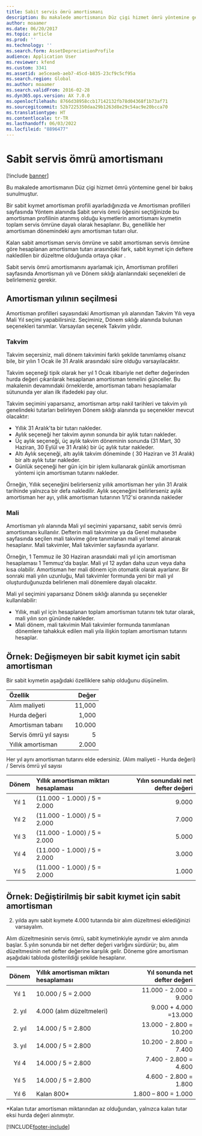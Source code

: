 ```yaml
---
title: Sabit servis ömrü amortismanı
description: Bu makalede amortismanın Düz çigi hizmet ömrü yöntemine genel bir bakış sunulmuştur.
author: moaamer
ms.date: 06/20/2017
ms.topic: article
ms.prod: ''
ms.technology: ''
ms.search.form: AssetDepreciationProfile
audience: Application User
ms.reviewer: kfend
ms.custom: 3341
ms.assetid: ae5ceaeb-aeb7-45cd-b835-23cf9c5cf95a
ms.search.region: Global
ms.author: moaamer
ms.search.validFrom: 2016-02-28
ms.dyn365.ops.version: AX 7.0.0
ms.openlocfilehash: 8766d38958ccb17142132fb78d04368f1b73af71
ms.sourcegitcommit: 52b7225350daa29b1263d8e29c54ac9e20bcca70
ms.translationtype: HT
ms.contentlocale: tr-TR
ms.lasthandoff: 06/03/2022
ms.locfileid: "8896477"
---
```

# <a name="straight-line-service-life-depreciation"></a>Sabit servis ömrü amortismanı

[!include [banner](../includes/banner.md)]

Bu makalede amortismanın Düz çigi hizmet ömrü yöntemine genel bir bakış sunulmuştur.

Bir sabit kıymet amortisman profili ayarladığınızda ve Amortisman profilleri sayfasında Yöntem alanında Sabit servis ömrü öğesini seçtiğinizde bu amortisman profilinin atanmış olduğu kıymetlerin amortismanı kıymetin toplam servis ömrüne dayalı olarak hesaplanır. Bu, genellikle her amortisman dönemindeki aynı amortisman tutarı olur. 

Kalan sabit amortisman servis ömrüne ve sabit amortisman servis ömrüne göre hesaplanan amortisman tutarı arasındaki fark, sabit kıymet için deftere nakledilen bir düzeltme olduğunda ortaya çıkar . 

Sabit servis ömrü amortismanını ayarlamak için, Amortisman profilleri sayfasında Amortisman yılı ve Dönem sıklığı alanlarındaki seçenekleri de belirlemeniz gerekir.

## <a name="select-a-depreciation-year"></a>Amortisman yılının seçilmesi
Amortisman profilleri sayasındaki Amortisman yılı alanından Takvim Yılı veya Mali Yıl seçimi yapabilirsiniz. Seçiminiz, Dönem sıklığı alanında bulunan seçenekleri tanımlar. Varsayılan seçenek Takvim yılıdır.

### <a name="calendar"></a>Takvim

Takvim seçersiniz, mali dönem takvimini farklı şekilde tanımlamış olsanız bile, bir yılın 1 Ocak ile 31 Aralık arasındaki süre olduğu varsayılacaktır. 

Takvim seçeneği tipik olarak her yıl 1 Ocak itibariyle net defter değerinden hurda değeri çıkarılarak hesaplanan amortisman temelini günceller. Bu makalenin devamındaki örneklerde, amortisman tabanı hesaplamalar sütununda yer alan ilk ifadedeki pay olur. 

Takvim seçimini yaparsanız, amortisman artışı nakil tarihleri ve takvim yılı genelindeki tutarları belirleyen Dönem sıklığı alanında şu seçenekler mevcut olacaktır:
- Yıllık 31 Aralık'ta bir tutarı nakleder.
- Aylık seçeneği her takvim ayının sonunda bir aylık tutarı nakleder.
- Üç aylık seçeneği, üç aylık takvim döneminin sonunda (31 Mart, 30 Haziran, 30 Eylül ve 31 Aralık) bir üç aylık tutar nakleder.
- Altı Aylık seçeneği, altı aylık takvim döneminde ( 30 Haziran ve 31 Aralık) bir altı aylık tutar nakleder.
- Günlük seçeneği her gün için bir işlem kullanarak günlük amortisman yöntemi için amortisman tutarını nakleder.

Örneğin, Yıllık seçeneğini belirlerseniz yıllık amortisman her yılın 31 Aralık tarihinde yalnızca bir defa nakledilir. Aylık seçeneğini belirlerseniz aylık amortisman her ayı, yıllık amortisman tutarının 1/12'si oranında nakleder

### <a name="fiscal"></a>Mali

Amortisman yılı alanında Mali yıl seçimini yaparsanız, sabit servis ömrü amortismanı kullanılır. Defterin mali takvimine ya da Genel muhasebe sayfasında seçilen mali takvime göre tanımlanan mali yıl temel alınarak hesaplanır. Mali takvimler, Mali takvimler sayfasında ayarlanır.

Örneğin, 1 Temmuz ile 30 Haziran arasındaki mali yıl için amortisman hesaplaması 1 Temmuz'da başlar. Mali yıl 12 aydan daha uzun veya daha kısa olabilir. Amortisman her mali dönem için otomatik olarak ayarlanır. Bir sonraki mali yılın uzunluğu, Mali takvimler formunda yeni bir mali yıl oluşturduğunuzda belirlenen mali dönemlere dayalı olacaktır. 

Mali yıl seçimini yaparsanız Dönem sıklığı alanında şu seçenekler kullanılabilir:
- Yıllık, mali yıl için hesaplanan toplam amortisman tutarını tek tutar olarak, mali yılın son gününde nakleder.
- Mali dönem, mali takvimin Mali takvimler formunda tanımlanan dönemlere tahakkuk edilen mali yıla ilişkin toplam amortisman tutarını hesaplar.

## <a name="example-straight-line-depreciation-of-an-unchanged-fixed-asset"></a>Örnek: Değişmeyen bir sabit kıymet için sabit amortisman
Bir sabit kıymetin aşağıdaki özelliklere sahip olduğunu düşünelim.

| Özellik      | Değer  |
|:---------------------|--------:|
| Alım maliyeti    | 11,000 |
| Hurda değeri       | 1,000  |
| Amortisman tabanı   | 10.000 |
| Servis ömrü yıl sayısı  | 5      |
| Yıllık amortisman | 2.000  |

Her yıl aynı amortisman tutarını elde edersiniz. (Alım maliyeti - Hurda değeri) / Servis ömrü yıl sayısı

| Dönem | Yıllık amortisman miktarı hesaplaması | Yılın sonundaki net defter değeri |
|:--------:|:-------------------------------------------|---------------------------------------:|
| Yıl 1 | (11.000 - 1.000) / 5 = 2.000              | 9.000                                 |
| Yıl 2 | (11.000 - 1.000) / 5 = 2.000              | 7.000                                 |
| Yıl 3 | (11.000 - 1.000) / 5 = 2.000              | 5.000                                 |
| Yıl 4 | (11.000 - 1.000) / 5 = 2.000              | 3.000                                 |
| Yıl 5 | (11.000 - 1.000) / 5 = 2.000              | 1.000                                 |

## <a name="example-straight-line-depreciation-of-a-modified-fixed-asset"></a> Örnek: Değiştirilmiş bir sabit kıymet için sabit amortisman

2. yılda aynı sabit kıymete 4.000 tutarında bir alım düzeltmesi eklediğinizi varsayalım. 

Alım düzeltmesinin servis ömrü, sabit kıymetinkiyle aynıdır ve alım anında başlar. 5.yılın sonunda bir net defter değeri varlığını sürdürür; bu, alım düzeltmesinin net defter değerine karşılık gelir. Döneme göre amortisman aşağıdaki tabloda gösterildiği şekilde hesaplanır.

| Dönem | Yıllık amortisman miktarı hesaplaması | Yıl sonunda net defter değeri |
|:--------:|:-------------------------------------------|---------------------------------------:|
| Yıl 1 | 10.000 / 5 = 2.000                        | 11.000 - 2.000 = 9.000                |
| 2. yıl | 4.000 (alım düzeltmeleri)            | 9.000 + 4.000 =13.000                 |
| 2. yıl | 14.000 / 5 = 2.800                        | 13.000 - 2.800 = 10.200               |
| 3. yıl | 14.000 / 5 = 2.800                        | 10.200 - 2.800 = 7.400                |
| Yıl 4 | 14.000 / 5 = 2.800                        | 7.400 - 2.800 = 4.600                 |
| Yıl 5 | 14.000 / 5 = 2.800                        | 4.600 - 2.800 = 1.800                 |
| Yıl 6 | Kalan 800\*                           | 1.800 – 800 = 1.000                   |

\*Kalan tutar amortisman miktarından az olduğundan, yalnızca kalan tutar eksi hurda değeri alınmıştır.







[!INCLUDE[footer-include](../../includes/footer-banner.md)]
